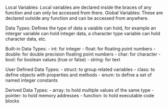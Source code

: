  Local Variables: Local variables are declared inside the braces of any function and can only be accessed from there.
 Global Variables: These are declared outside any function and can be accessed from anywhere.
 
Data Types:
    Defines the type of data a vaiable can hold, for example an interger variable can hold integer data, a character type variable can hold character data, etc.
 
Built-in Data Types:
    - int: for integer
    - float: for floating point numbers
    - double: for double precision floating point numbers
    - char: for character
    - bool: for boolean values (true or false)
    - string: for text



User Defined Data Types:
    - struct: to group related variables
    - class: to define objects with properties and methods
    - enum: to define a set of named integer constants  

Derived Data Types:
    - array: to hold multiple values of the same type
    - pointer: to hold memory addresses
    - function: to hold executable code blocks
